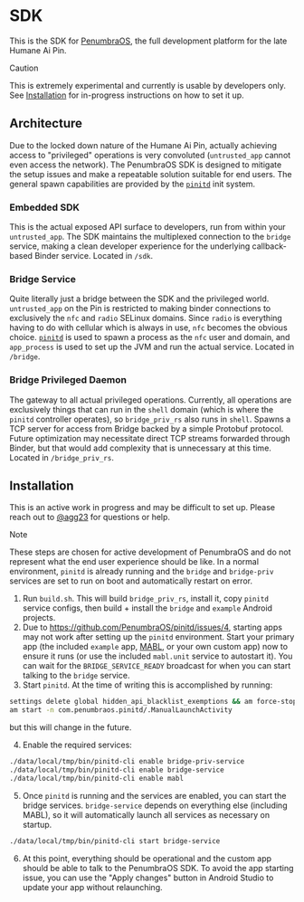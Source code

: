 # SDK

This is the SDK for [PenumbraOS](https://github.com/PenumbraOS/), the full development platform for the late Humane Ai Pin.

> [!CAUTION]
> This is extremely experimental and currently is usable by developers only. See [Installation](#installation) for in-progress instructions on how to set it up.

## Architecture

Due to the locked down nature of the Humane Ai Pin, actually achieving access to "privileged" operations is very convoluted (`untrusted_app` cannot even access the network). The PenumbraOS SDK is designed to mitigate the setup issues and make a repeatable solution suitable for end users. The general spawn capabilities are provided by the [`pinitd`](https://github.com/PenumbraOS/pinitd/) init system.

### Embedded SDK

This is the actual exposed API surface to developers, run from within your `untrusted_app`. The SDK maintains the multiplexed connection to the `bridge` service, making a clean developer experience for the underlying callback-based Binder service. Located in `/sdk`.

### Bridge Service

Quite literally just a bridge between the SDK and the privileged world. `untrusted_app` on the Pin is restricted to making binder connections to exclusively the `nfc` and `radio` SELinux domains. Since `radio` is everything having to do with cellular which is always in use, `nfc` becomes the obvious choice. [`pinitd`](https://github.com/PenumbraOS/pinitd/) is used to spawn a process as the `nfc` user and domain, and `app_process` is used to set up the JVM and run the actual service. Located in `/bridge`.

### Bridge Privileged Daemon

The gateway to all actual privileged operations. Currently, all operations are exclusively things that can run in the `shell` domain (which is where the `pinitd` controller operates), so `bridge_priv_rs` also runs in `shell`. Spawns a TCP server for access from Bridge backed by a simple Protobuf protocol. Future optimization may necessitate direct TCP streams forwarded through Binder, but that would add complexity that is unnecessary at this time. Located in `/bridge_priv_rs`.

## Installation

This is an active work in progress and may be difficult to set up. Please reach out to [@agg23](https://github.com/agg23) for questions or help.

> [!NOTE]  
> These steps are chosen for active development of PenumbraOS and do not represent what the end user experience should be like. In a normal environment, `pinitd` is already running and the `bridge` and `bridge-priv` services are set to run on boot and automatically restart on error.

1. Run `build.sh`. This will build `bridge_priv_rs`, install it, copy `pinitd` service configs, then build + install the `bridge` and `example` Android projects.
2. Due to https://github.com/PenumbraOS/pinitd/issues/4, starting apps may not work after setting up the `pinitd` environment. Start your primary app (the included `example` app, [MABL](https://github.com/PenumbraOS/mabl), or your own custom app) now to ensure it runs (or use the included `mabl.unit` service to autostart it). You can wait for the `BRIDGE_SERVICE_READY` broadcast for when you can start talking to the `bridge` service.
3. Start `pinitd`. At the time of writing this is accomplished by running:

```bash
settings delete global hidden_api_blacklist_exemptions && am force-stop com.android.settings
am start -n com.penumbraos.pinitd/.ManualLaunchActivity
```

but this will change in the future.

4. Enable the required services:

```bash
./data/local/tmp/bin/pinitd-cli enable bridge-priv-service
./data/local/tmp/bin/pinitd-cli enable bridge-service
./data/local/tmp/bin/pinitd-cli enable mabl
```

5. Once `pinitd` is running and the services are enabled, you can start the bridge services. `bridge-service` depends on everything else (including MABL), so it will automatically launch all services as necessary on startup.

```bash
./data/local/tmp/bin/pinitd-cli start bridge-service
```

6. At this point, everything should be operational and the custom app should be able to talk to the PenumbraOS SDK. To avoid the app starting issue, you can use the "Apply changes" button in Android Studio to update your app without relaunching.
